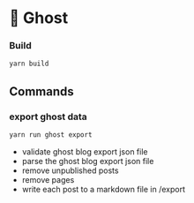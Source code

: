 # 🚀 Ghost

### Build

```bash
yarn build
```

## Commands

### export ghost data

```bash
yarn run ghost export
```

- validate ghost blog export json file
- parse the ghost blog export json file
- remove unpublished posts
- remove pages
- write each post to a markdown file in /export
